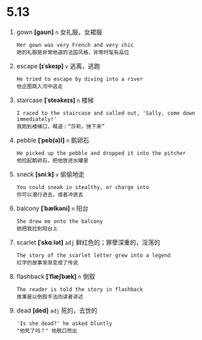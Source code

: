 # 5.13

1. gown **[ɡaʊn]** `n` 女礼服，女裙服

   ```
   Her gown was very French and very chic
   她的礼服是非常地道的法国风格，非常时髦有品位
   ```

2. escape **[ɪˈskeɪp]** `v` 逃离，逃跑

   ```
   He tried to escape by diving into a river
   他企图跳入河中逃走
   ```

3. staircase **[ˈsteəkeɪs]** `n` 楼梯

   ```
   I raced to the staircase and called out, 'Sally, come down immediately!'
   我跑到楼梯口，喊道：“莎莉，快下来”
   ```

4. pebble **[ˈpeb(ə)l]** `n` 鹅卵石

   ```
   He picked up the pebble and dropped it into the pitcher
   他捡起鹅卵石，把他放进水罐里
   ```

5. sneck **[sniːk]** `v` 偷偷地走

   ```
   You could sneak in stealthy, or charge into
   你可以潜行进去，或者冲进去
   ```

6. balcony **[ˈbælkəni]** `n` 阳台

   ```
   She drew me onto the balcony
   她把我拉到阳台上
   ```

7. scarlet **[ˈskɑːlət]** `adj` 鲜红色的；罪孽深重的，淫荡的

   ```
   The story of the scarlet letter grew into a legend
   红字的故事渐渐变成了传说
   ```

8. flashback **[ˈflæʃbæk]** `n` 倒叙

   ```
   The reader is told the story in flashback
   故事是以倒叙手法向读者讲述
   ```

9. dead **[ded]** `adj` 死的，去世的
   ```
   'Is she dead?' he asked bluntly
   "他死了吗？" 他脱口而出
   ```
